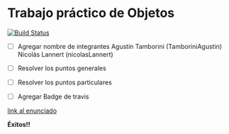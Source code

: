# Trabajo práctico de Objetos

[![Build Status](https://travis-ci.com/pdep-utn/tp-de-objetos-rapidos-y-objetosos-te-lo-codeo-como-bokita-papa-2.svg?token=Y6ty6kQwHhGK5gssLqxu&branch=master)](https://travis-ci.com/pdep-utn/tp-de-objetos-rapidos-y-objetosos-te-lo-codeo-como-bokita-papa-2)

- [ ] Agregar nombre de integrantes
	Agustín Tamborini (TamboriniAgustin)
	Nicolás Lannert (nicolasLannert)

- [ ] Resolver los puntos generales
- [ ] Resolver los puntos particulares
- [ ] Agregar Badge de travis


[link al enunciado](https://docs.google.com/document/d/1m4zWUbiUPI-Ck_Kx9QXLWM9xSq425fpAhXgV6WHQjpc/edit?usp=sharing)

**Éxitos!!**